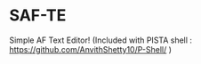 # SAF-TE

Simple AF Text Editor! (Included with PISTA shell : https://github.com/AnvithShetty10/P-Shell/ )
